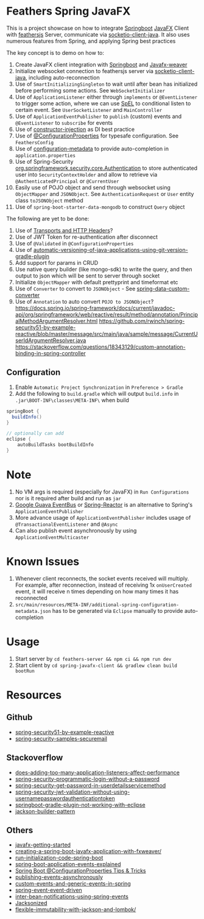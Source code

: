 # Feathers Spring JavaFX

This is a project showcase on how to integrate [Springboot](https://spring.io/projects/spring-boot) [JavaFX](https://openjfx.io/) Client with [feathersjs](https://feathersjs.com/) Server, communicate via [socketio-client-java](https://github.com/socketio/socket.io-client-java). It also uses numerous features from Spring, and applying Spring best practices

The key concept is to demo on how to:

1. Create JavaFX client integration with [Springboot](https://spring.io/projects/spring-boot) and [Javafx-weaver](https://github.com/rgielen/javafx-weaver)
2. Initialize websocket connection to feathersjs server via [socketio-client-java](https://github.com/socketio/socket.io-client-java), including auto-reconnection
3. Use of `SmartInitializingSingleton` to wait until after bean has initialized before performing some actions. See `WebSocketInitializer`
4. Use of `ApplicationListener` either through `implements` or `@EventListener` to trigger some action, where we can use [SpEL](https://docs.spring.io/spring-framework/docs/current/spring-framework-reference/core.html#expressions) to conditional listen to certain event. See `UserSocketListener` and `MainController`
5. Use of `ApplicationEventPublisher` to `publish` (custom) events and `@EventListener` to `subscribe` for events
6. Use of [constructor-injection](https://reflectoring.io/constructor-injection/) as DI best practice
7. Use of [@ConfigurationProperties](https://docs.spring.io/spring-boot/docs/current/reference/html/spring-boot-features.html#boot-features-external-config-typesafe-configuration-properties) for typesafe configuration. See `FeathersConfig`
8. Use of [configuration-metadata](https://docs.spring.io/spring-boot/docs/2.3.1.RELEASE/reference/html/appendix-configuration-metadata.html#configuration-metadata-annotation-processor) to provide auto-completion in `application.properties`
9. Use of Spring-Security [org.springframework.security.core.Authentication](https://docs.spring.io/spring-security/site/docs/5.4.1/api/) to store authenticated user into `SecurityContextHolder` and allow to retrieve via `@AuthenticatedPrincipal` or `@CurrentUser`
10. Easily use of POJO object and send through websocket using `ObjectMapper` and `JSONObject`. See `AuthenticationRequest` or `User` entity class `toJSONObject` method
11. Use of `spring-boot-starter-data-mongodb` to construct `Query` object

The following are yet to be done:

1. Use of [Transports and HTTP Headers](https://github.com/socketio/socket.io-client-java#transports-and-http-headers)?
2. Use of JWT Token for re-authentication after disconnect
3. Use of `@Validated` in `@ConfigurationProperties`
4. Use of [automatic-versioning-of-java-applications-using-git-version-gradle-plugin](https://98elements.com/blog/automatic-versioning-of-java-applications-using-git-version-gradle-plugin/)
5. Add support for params in CRUD
6. Use native query builder (like mongo-sdk) to write the query, and then output to json which will be sent to server through socket
7. Initialize `ObjectMapper` with default prettyprint and timeformat etc
8. Use of `Converter` to convert to `JSONObject` - See [spring-data-custom-converter](https://medium.com/@dvvivek/spring-data-custom-converter-f73e66297098)
9. Use of `Annotation` to auto convert `POJO to JSONObject`?
https://docs.spring.io/spring-framework/docs/current/javadoc-api/org/springframework/web/reactive/result/method/annotation/PrincipalMethodArgumentResolver.html
https://github.com/rwinch/spring-security51-by-example-reactive/blob/master/message/src/main/java/sample/message/CurrentUserIdArgumentResolver.java
https://stackoverflow.com/questions/18343129/custom-annotation-binding-in-spring-controller

## Configuration

1. Enable `Automatic Project Synchronization` in `Preference > Gradle`
2. Add the following to `build.gradle` which will output `build.info` in `.jar\BOOT-INF\classes\META-INF\` when build

```gradle
springBoot {
  buildInfo()
}

// optionally can add
eclipse {
    autoBuildTasks bootBuildInfo
}
```

# Note

1. No VM args is required (especially for JavaFX) in `Run Configurations` nor is it required after build and run as `jar`
2. [Google Guava EventBus](https://github.com/google/guava/wiki/EventBusExplained) or [Spring-Reactor](https://www.javacodegeeks.com/2018/06/spring-reactor-tutorial.html) is an alternative to Spring's `ApplicationEventPublisher`
3. More advance usage of `ApplicationEventPublisher` includes usage of `@TransactionalEventListener` and `@Async`
4. Can also publish event asynchronously by using `ApplicationEventMulticaster`

# Known Issues

1. Whenever client reconnects, the socket events received will multiply. For example, after reconnection, instead of receiving 1x `onUserCreated` event, it will receive n times depending on how many times it has reconnected
2. `src/main/resources/META-INF/additional-spring-configuration-metadata.json` has to be generated via `Eclipse` manually to provide auto-completion

# Usage

1. Start server by `cd feathers-server && npm ci && npm run dev`
2. Start client by `cd spring-javafx-client && gradlew clean build bootRun`

# Resources

## Github

- [spring-security51-by-example-reactive](https://github.com/rwinch/spring-security51-by-example-reactive)
- [spring-security-samples-securemail](https://github.com/rwinch/spring-security-samples-securemail)

## Stackoverflow

- [does-adding-too-many-application-listeners-affect-performance](https://stackoverflow.com/questions/38662053/does-adding-too-many-application-listeners-affect-performance)
- [spring-security-programmatic-login-without-a-password](https://stackoverflow.com/questions/11313309/spring-security-programmatic-login-without-a-password)
- [spring-security-get-password-in-userdetailsservicemethod](https://stackoverflow.com/questions/53445809/spring-security-get-password-in-userdetailsservicemethod)
- [spring-security-jwt-validation-without-using-usernamepasswordauthenticationtoken](https://stackoverflow.com/questions/62348447/spring-security-jwt-validation-without-using-usernamepasswordauthenticationtoken)
- [springboot-gradle-plugin-not-working-with-eclipse](https://stackoverflow.com/questions/60140145/springboot-gradle-plugin-not-working-with-eclipse)
- [jackson-builder-pattern](https://stackoverflow.com/questions/4982340/jackson-builder-pattern)

## Others

- [javafx-getting-started](https://www.vojtechruzicka.com/javafx-getting-started/)
- [creating-a-spring-boot-javafx-application-with-fxweaver/](https://rgielen.net/posts/2019/creating-a-spring-boot-javafx-application-with-fxweaver/)
- [run-initialization-code-spring-boot](https://careydevelopment.us/2019/01/19/run-initialization-code-spring-boot/)
- [spring-boot-application-events-explained](https://reflectoring.io/spring-boot-application-events-explained/)
- [Spring Boot @ConfigurationProperties Tips & Tricks](https://www.youtube.com/watch?v=p0SaPppQcco)
- [publishing-events-asynchronously](http://learningviacode.blogspot.com/2012/08/publishing-events-asynchronously.html)
- [custom-events-and-generic-events-in-spring](https://jstobigdata.com/spring/custom-events-and-generic-events-in-spring/)
- [spring-event-event-driven](https://laptrinhx.com/spring-event-event-driven-590833238/)
- [inter-bean-notifications-using-spring-events](https://98elements.com/blog/inter-bean-notifications-using-spring-events/)
- [Jacksonized](https://projectlombok.org/features/experimental/Jacksonized)
- [flexible-immutability-with-jackson-and-lombok/](https://sharing.luminis.eu/blog/flexible-immutability-with-jackson-and-lombok/)